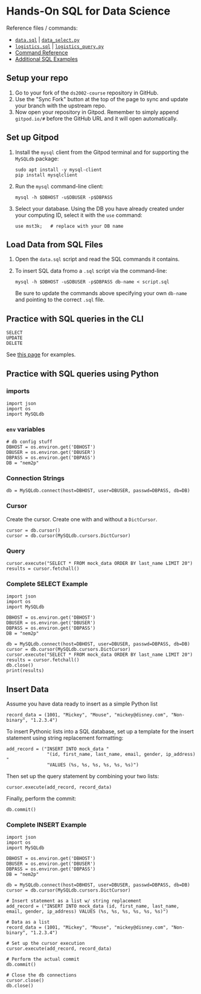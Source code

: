 # Hands-On SQL for Data Science

Reference files / commands:

- [`data.sql`](./data.sql) | [`data_select.py`](./data_select.py)
- [`logistics.sql`](./logistsics.sql) | [`logistics_query.py`](./logistics_query.py)
- [Command Reference](./sql-examples.md)
- [Additional SQL Examples](./more.md)

## Setup your repo
1. Go to your fork of the `ds2002-course` repository in GitHub.
2. Use the "Sync Fork" button at the top of the page to sync and update your branch with the upstream repo.
3. Now open your repository in Gitpod. Remember to simply append `gitpod.io/#` before the GitHub URL and it will open automatically.

## Set up Gitpod

1. Install the `mysql` client from the Gitpod terminal and for supporting the `MySQLdb` package:

    ```
    sudo apt install -y mysql-client
    pip install mysqlclient
    ```

2. Run the `mysql` command-line client:

    ```
    mysql -h $DBHOST -u$DBUSER -p$DBPASS
    ```

3. Select your database. Using the DB you have already created under your computing ID, select it with the `use` command:

    ```
    use mst3k;   # replace with your DB name
    ```

## Load Data from SQL Files

1. Open the `data.sql` script and read the SQL commands it contains.
2. To insert SQL data fromo a `.sql` script via the command-line:

    ```
    mysql -h $DBHOST -u$DBUSER -p$DBPASS db-name < script.sql
    ```

    Be sure to update the commands above specifying your own `db-name` and pointing to the correct `.sql` file.

## Practice with SQL queries in the CLI

```
SELECT
UPDATE
DELETE
```

See [this page](./sql-examples.md) for examples.

## Practice with SQL queries using Python

### imports

```
import json
import os
import MySQLdb
```

### `env` variables

```
# db config stuff
DBHOST = os.environ.get('DBHOST')
DBUSER = os.environ.get('DBUSER')
DBPASS = os.environ.get('DBPASS')
DB = "nem2p"
```

### Connection Strings

```
db = MySQLdb.connect(host=DBHOST, user=DBUSER, passwd=DBPASS, db=DB)
```

### Cursor

Create the cursor. Create one with and without a `DictCursor`.

```
cursor = db.cursor()
cursor = db.cursor(MySQLdb.cursors.DictCursor)
```

### Query

```
cursor.execute("SELECT * FROM mock_data ORDER BY last_name LIMIT 20")
results = cursor.fetchall()
```

### Complete SELECT Example
```
import json
import os
import MySQLdb

DBHOST = os.environ.get('DBHOST')
DBUSER = os.environ.get('DBUSER')
DBPASS = os.environ.get('DBPASS')
DB = "nem2p"

db = MySQLdb.connect(host=DBHOST, user=DBUSER, passwd=DBPASS, db=DB)
cursor = db.cursor(MySQLdb.cursors.DictCursor)
cursor.execute("SELECT * FROM mock_data ORDER BY last_name LIMIT 20")
results = cursor.fetchall()
db.close()
print(results)
```

## Insert Data

Assume you have data ready to insert as a simple Python list

```
record_data = (1001, "Mickey", "Mouse", "mickey@disney.com", "Non-binary", "1.2.3.4")
```

To insert Pythonic lists into a SQL database, set up a template for the insert statement using string replacement formatting:

```
add_record = ("INSERT INTO mock_data "
               "(id, first_name, last_name, email, gender, ip_address) "
               "VALUES (%s, %s, %s, %s, %s, %s)")
```

Then set up the query statement by combining your two lists:
```
cursor.execute(add_record, record_data)
```

Finally, perform the commit:
```
db.commit()
```

### Complete INSERT Example
```
import json
import os
import MySQLdb

DBHOST = os.environ.get('DBHOST')
DBUSER = os.environ.get('DBUSER')
DBPASS = os.environ.get('DBPASS')
DB = "nem2p"

db = MySQLdb.connect(host=DBHOST, user=DBUSER, passwd=DBPASS, db=DB)
cursor = db.cursor(MySQLdb.cursors.DictCursor)

# Insert statement as a list w/ string replacement
add_record = ("INSERT INTO mock_data (id, first_name, last_name, email, gender, ip_address) VALUES (%s, %s, %s, %s, %s, %s)")

# Data as a list
record_data = (1001, "Mickey", "Mouse", "mickey@disney.com", "Non-binary", "1.2.3.4")

# Set up the cursor execution
cursor.execute(add_record, record_data)

# Perform the actual commit
db.commit()

# Close the db connections
cursor.close()
db.close()
```